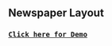 ## Newspaper Layout

### [**`Click here for Demo`**](https://coderushnepal.github.io/YunikaBajracharya/design/2.newspaper/)
